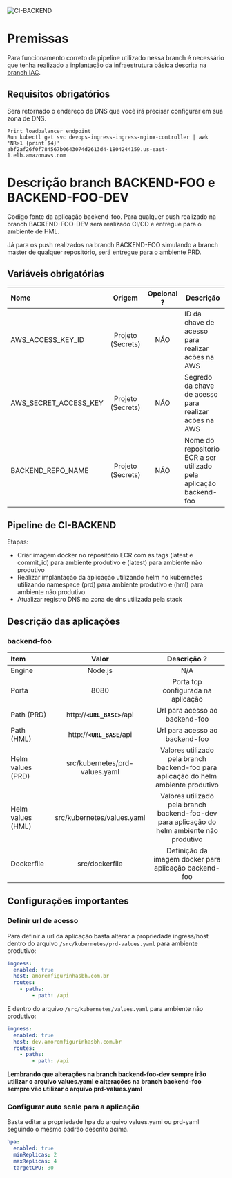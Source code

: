 ![CI-BACKEND](https://github.com/danielsantosdfs13/devops/workflows/CI-BACKEND/badge.svg?branch=backend-foo-dev)

# Premissas 

Para funcionamento correto da pipeline utilizado nessa branch é necessário que tenha realizado a inplantação da infraestrutura básica descrita na [branch IAC](https://github.com/danielsantosdfs13/devops/tree/iac).

## Requisitos obrigatórios

Será retornado o endereço de DNS que você irá precisar configurar em sua zona de DNS.

```
Print loadbalancer endpoint
Run kubectl get svc devops-ingress-ingress-nginx-controller | awk 'NR>1 {print $4}'
abf2af26f0f784567b0643074d2613d4-1804244159.us-east-1.elb.amazonaws.com
```
# Descrição branch BACKEND-FOO e BACKEND-FOO-DEV

Codigo fonte da aplicação backend-foo. Para qualquer push realizado na branch BACKEND-FOO-DEV será realizado CI/CD e entregue para o ambiente de HML.

Já para os push realizados na branch BACKEND-FOO simulando a branch master de qualquer repositório, será entregue para o ambiente PRD.

## Variáveis obrigatórias

| Nome                    | Origem  | Opcional ? | Descrição                                                                                     |
| :-------------------    | :-----: | :--------: | --------------------------------------------------------------------------------------------- |
| AWS_ACCESS_KEY_ID       |  Projeto (Secrets)   |    NÃO     | ID da chave de acesso para realizar acões na AWS                                 |
| AWS_SECRET_ACCESS_KEY   |  Projeto (Secrets)   |    NÃO     | Segredo da chave de acesso para realizar acões na AWS                            |
| BACKEND_REPO_NAME       |  Projeto (Secrets)   |    NÃO     | Nome do repositorio ECR a ser utilizado pela aplicação backend-foo               |

## Pipeline de CI-BACKEND

Etapas: 
- Criar imagem docker no repositório ECR com as tags (latest e commit_id) para ambiente produtivo e (latest) para ambiente não produtivo
- Realizar implantação da aplicação utilizando helm no kubernetes utilizando namespace (prd) para ambiente produtivo e (hml) para ambiente não produtivo
- Atualizar registro DNS na zona de dns utilizada pela stack

## Descrição das aplicações

### backend-foo

| Item                  | Valor                                                 | Descrição ?                                                                                    |
| :-------------------  | :-----:                                               | :--------:                                                                                     |
| Engine                |  Node.js                                              |    N/A                                                                                         |
| Porta                 |  8080                                                 |    Porta tcp configurada na aplicação                                                          |
| Path (PRD)            |  http://**`<URL_BASE>`**/api                          |    Url para acesso ao backend-foo                                                              |
| Path (HML)            |  http://**`<URL_BASE`**/api                           |    Url para acesso ao backend-foo                                                              |
| Helm values (PRD)     |  src/kubernetes/prd-values.yaml                       |    Valores utilizado pela branch backend-foo para aplicação do helm ambiente produtivo         |
| Helm values (HML)     |  src/kubernetes/values.yaml                           |    Valores utilizado pela branch backend-foo-dev para aplicação do helm ambiente não produtivo |
| Dockerfile            |  src/dockerfile                                       |    Definição da imagem docker para aplicação backend-foo                                       |

## Configurações importantes

### Definir url de acesso 

Para definir a url da aplicação basta alterar a propriedade ingress/host dentro do arquivo  `/src/kubernetes/prd-values.yaml` para ambiente produtivo:

```yaml
ingress:
  enabled: true
  host: amoremfigurinhasbh.com.br
  routes: 
    - paths:
        - path: /api
```

E dentro do arquivo `/src/kubernetes/values.yaml` para ambiente não produtivo:

```yaml
ingress:
  enabled: true
  host: dev.amoremfigurinhasbh.com.br
  routes: 
    - paths:
        - path: /api
```
**Lembrando que alterações na branch backend-foo-dev sempre irão utilizar o arquivo values.yaml e alterações na branch backend-foo sempre vão utilizar o arquivo prd-values.yaml**

### Configurar auto scale para a aplicação

Basta editar a propriedade hpa do arquivo values.yaml ou prd-yaml seguindo o mesmo padrão descrito acima.

```yaml
hpa:
  enabled: true
  minReplicas: 2
  maxReplicas: 4
  targetCPU: 80
```
